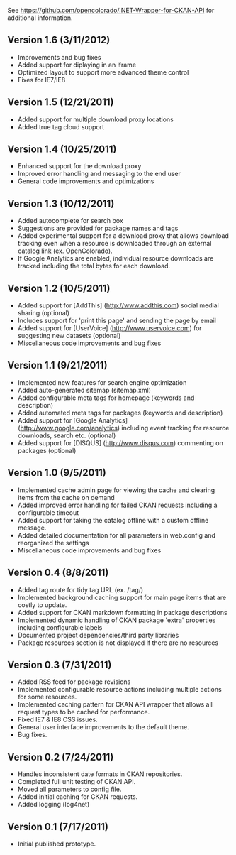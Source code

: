 ﻿See https://github.com/opencolorado/.NET-Wrapper-for-CKAN-API for additional information.

## Version 1.6 (3/11/2012)
* Improvements and bug fixes
* Added support for diplaying in an iframe
* Optimized layout to support more advanced theme control
* Fixes for IE7/IE8

## Version 1.5 (12/21/2011)
* Added support for multiple download proxy locations 
* Added true tag cloud support

## Version 1.4 (10/25/2011)
* Enhanced support for the download proxy
* Improved error handling and messaging to the end user
* General code improvements and optimizations

## Version 1.3 (10/12/2011)
* Added autocomplete for search box
 * Suggestions are provided for package names and tags
* Added experimental support for a download proxy that allows download tracking even when a resource is downloaded through an external catalog link (ex. OpenColorado).  
 * If Google Analytics are enabled, individual resource downloads are tracked including the total bytes for each download.

## Version 1.2 (10/5/2011)
* Added support for [AddThis] (http://www.addthis.com) social medial sharing (optional)
 * Includes support for 'print this page' and sending the page by email
* Added support for [UserVoice] (http://www.uservoice.com) for suggesting new datasets (optional)
* Miscellaneous code improvements and bug fixes

## Version 1.1 (9/21/2011)
* Implemented new features for search engine optimization
 * Added auto-generated sitemap (sitemap.xml)
 * Added configurable meta tags for homepage (keywords and description)
 * Added automated meta tags for packages (keywords and description)
* Added support for [Google Analytics] (http://www.google.com/analytics) including event tracking for resource downloads, search etc. (optional)
* Added support for [DISQUS] (http://www.disqus.com) commenting on packages (optional)

## Version 1.0 (9/5/2011)
* Implemented cache admin page for viewing the cache and clearing items from the cache on demand
* Added improved error handling for failed CKAN requests including a configurable timeout
* Added support for taking the catalog offline with a custom offline message.
* Added detailed documentation for all parameters in web.config and reorganized the settings
* Miscellaneous code improvements and bug fixes

## Version 0.4 (8/8/2011)
* Added tag route for tidy tag URL (ex. /tag/<tag>)
* Implemented background caching support for main page items that are costly to update.
* Added support for CKAN markdown formatting in package descriptions
* Implemented dynamic handling of CKAN package 'extra' properties including configurable labels
* Documented project dependencies/third party libraries
* Package resources section is not displayed if there are no resources

## Version 0.3 (7/31/2011)
* Added RSS feed for package revisions
* Implemented configurable resource actions including multiple actions for some resources.
* Implemented caching pattern for CKAN API wrapper that allows all request types to be cached for performance.
* Fixed IE7 & IE8 CSS issues.
* General user interface improvements to the default theme.
* Bug fixes.

## Version 0.2 (7/24/2011)
* Handles inconsistent date formats in CKAN repositories.
* Completed full unit testing of CKAN API.
* Moved all parameters to config file.
* Added initial caching for CKAN requests.
* Added logging (log4net)

## Version 0.1 (7/17/2011)
* Initial published prototype.
